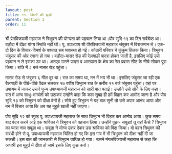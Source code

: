 ```yaml
---
layout: post
title: ११. विघ्नों की झड़ी
parent: Section 1
order: 11
---
```


श्री प्रेमविजयजी महाराज ने त्रिभुवन की योग्यता को पहचान लिया था।पौष सुदि १३ का दिन सर्वश्रेष्ठ था। बड़ौदा में दीक्षा योग्य स्थिति नहीं थी। पू. उपाध्याय श्री वीरविजयजी महाराज जंबुसर में विराजमान थे। एक-दो दिन के विचार-विमर्श के पश्चात्‌ सब व्यवस्था हो गई। कोठारी परिवार ने कुंकुम तिलक किया। त्रिभुवन जंबुसर की ओर रवाना हो गया। बड़ौदा-मासर रोड की रेलगाड़ी पादरा होकर जाती है, इसलिए कोई उसे पहचान न ले इसका डर था। अतएव उसने पादरा व आसपास के क्षेत्र का रेल प्रवास सीट के नीचे सोकर पूरा किया। रात्रि में ८ बजे मासर रोड पहुंचा।

मासर रोड से जंबुसर ६ मील दूर था। रात का समय था, मन में भय भी था। इसलिए जंबुसर जा रही एक बैलगाड़ी के पीछे-पीछे पैदल चलकर १७ वर्षीय त्रिभुवन रात के करीब ११ बजे जंबुसर पहुंचा। वहां पर उपाश्रय में जाकर उसने पूज्य उपाध्यायजी महाराज को सारी बात बताई। उन्होंने उसे सोने के लिए कहा। रात में अन्य साधु-भगवंतों को उठाकर उन्होंने कहा कि कल सुबह ही हमें विहार कर आमोद जाना है और पौष सुदि १३ को त्रिभुवन को दीक्षा देनी है। सोये हुए त्रिभुवन ने यह बात सुनी तो उसे अपार आनंद आया और मन में विचार आया कि अब यह मुहूर्त खाली नहीं जाएगा।

पौष सुदि १२ को सुबह पू. उपाध्यायजी महाराज के साथ त्रिभुवन भी विहार कर आमोद आया। कुछ समय बाद वंदन करने आई एक श्राविका ने त्रिभुवन को पहचान लिया। उन्होंने पूछा- सबूड़ा! तू यहां कैसे ? त्रिभुवन का प्यारा नाम सबूड़ा था। सबूड़ा ने योग्य उत्तर देकर उस श्राविका को विदा किया। वो बहन त्रिभुवन की संबंधी होने से पू. उपाध्यायजी महाराज चिंतित हो गए कि इस गांव में भी त्रिभुवन को दीक्षा नहीं दी जा सकती। इस बात की जानकारी से त्रिभुवन व्यथित हो गया। उसने मंगलविजयजी महाराज से कहा कि आपश्री इस मुहूर्त में दीक्षा हो जाये इसके लिए कुछ करो।